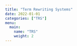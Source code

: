 ```yaml
---
title: "Term Rewriting Systems"
date: 2022-01-01
categories: ["TRS"]
menu:
  main:
    name: "TRS"
    weight: 2
---
```

